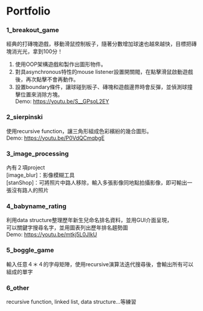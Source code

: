 # Portfolio

### 1_breakout_game
經典的打磚塊遊戲，移動滑鼠控制板子，隨著分數增加球速也越來越快，目標把磚塊消光光，拿到100分！  
1.	使用OOP架構遊戲和製作出圖形物件。  
2.	對具asynchronous特性的mouse listener設置開關閥，在點擊滑鼠啟動遊戲後，再次點擊不會再動作。  
3.	設置boundary條件，讓球碰到板子、磚塊和遊戲邊界時會反彈，並偵測球撞擊位置來消除方塊。  
Demo: https://youtu.be/S__GPsoL2EY  

### 2_sierpinski
使用recursive function，讓三角形組成色彩繽紛的幾合圖形。  
Demo: https://youtu.be/P0VdQCmqbgE  

### 3_image_processing
內有２項project  
[image_blur]：影像模糊工具  
[stanShop]：可將照片中路人移除，輸入多張影像同地點拍攝影像，即可輸出一張沒有路人的照片  

### 4_babyname_rating
利用data structure整理歷年新生兒命名排名資料，並用GUI介面呈現，  
可以關鍵字搜尋名字，並用圖表列出歷年排名趨勢圖  
Demo: https://youtu.be/mtkj5L0JlkU  

### 5_boggle_game
輸入任意４＊４的字母矩陣，使用recursive演算法迭代搜尋後，會輸出所有可以組成的單字  

### 6_other
recursive function, linked list, data structure...等練習  
